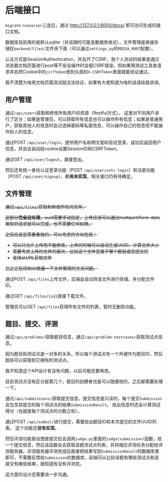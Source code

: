 # 后端接口

`migrate` `runserver`三连后，通过 http://127.0.0.1:8000/docs/ 即可访问生成的接口文档。

数据库目前用的是默认sqlite（并且随时可能变数据库格式），文件管理是直接存储在`backend/files/`文件夹下面（可以通过`settings.py`的`MEDIA_ROOT`配置）。

认证方式是SessionAuthentication，并且开了CSRF，我个人测试的结果是通过浏览器文档页面进行post等不安全操作时会报CSRF错误，但如果用测试工具发请求并且把Cookie中的`csrftoken`放到头部的`X-CSRFToken`里面就能验证通过。

我不清楚为啥用文档页面测试就没法验证，如果有大佬知道为啥的话请给我讲讲。

## 用户管理

通过`/api/users`获取和修改所有用户的资源（Restful方式）。
这里对不同用户进行了区分：如果是管理员，可以获取所有信息也可以操作所有信息；如果是普通用户，获取其他人的信息时会过滤掉密码等私密信息，可以操作自己的信息但不能操作别人的信息。

通过POST `/api/user/login`，提供用户名和明文密码验证登录，成功后返回用户信息，并且会自动给cookie设置SessionID和CSRFToken。

通过GET `/api/user/logout`，直接登出。

然后还有统一身份认证登录功能（POST `/api/user/ustc-login`）和注册功能（POST `/api/user/signup`），都**尚未实现**，相关接口仍有待确定。

## 文件管理

<del>

通过`/api/files/`获取和修改所有的文件。

这部分**完全没处理**，uuid需要手动指定，上传应该可以通过multipart/form-data类型的请求就可以完成，也不需要任何权限。

之后应该是需要重做的，可以考虑的方向包括：

- 可以只允许上传而不能修改，上传的时候可以自动生成UUID、计算文件大小
- 需要考虑上传的文件的层次，比如这个文件是属于哪个题目或是提交的
- 支持从URL获取文件

总之之后得和lzt商量一下文件管理的方式问题。

</del>

通过POST `/api/files`上传文件，后端会自动将该文件进行存储，并分配文件ID。

通过GET `/api/files/{id}`直接下载文件。

管理员可以GET `/api/files`获得所有文件的列表，暂时无删除功能。

## 题目、提交、评测

通过`/api/problems/`获取题目信息，通过`/api/problem-testcases/`获取测试点信息。

因为题目和测试点是一对多的关系，所以每个测试点有一个外键作为题目ID，然后题目可以获取到它拥有的测试点。

我不知道这个API设计有没有问题，以后可能还要再改。

目前测试点没有区分是第几个，题目的创建者也是可以随便改的，之后都需要处理一下。

通过`/api/submissions/`获取提交信息，提交信息是只读的，每个提交`Submission`会包含其提交的每个测试点的结果`SubmissionResult`。
给出信息时还会计算测试得分（也就是每个测试点的分数之和）。

通过POST `/api/submit/`进行提交，需要给出题目ID和本次提交的文件UUID列表。
这个功能还**没有实现**。

然后评测功能我设想是提交后会调用`judge.py`里面的`judge(submission)`函数，给一个提交信息，然后该函数会去获取该题测试点列表，并将相应评测任务分配给评测服务器。评测服务器评测完成后直接把结果写到`SubmissionResult`的数据库里即可，不需要反馈给`Submission`的数据库，前端可以比较该题有哪些测试点和该提交有哪些结果，就知道有没有评测完。

这方面的设计还需要进一步沟通。
